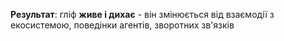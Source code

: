 **Результат**: гліф **живе і дихає** - він змінюється від взаємодії з екосистемою, поведінки агентів, зворотних зв'язків